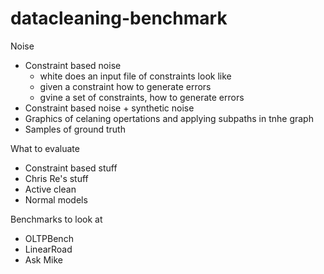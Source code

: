 # datacleaning-benchmark


Noise

* Constraint based noise
  * white does an input file of constraints look like
  * given a constraint how to generate errors
  * gvine a set of constraints, how to generate errors
* Constraint based noise + synthetic noise
* Graphics of celaning opertations and applying subpaths in tnhe graph
* Samples of ground truth

What to evaluate

* Constraint based stuff
* Chris Re's stuff
* Active clean
* Normal models

Benchmarks to look at

* OLTPBench
* LinearRoad
* Ask Mike